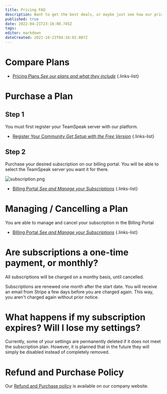 ```yaml
---
title: Pricing FAQ
description: Want to get the best deals, or maybe just see how our prices work?
published: true
date: 2022-04-21T23:16:08.745Z
tags: 
editor: markdown
dateCreated: 2021-10-23T04:16:02.007Z
---
```


# Compare Plans

- [Pricing Plans *See our plans and what they include*](https://sonoranradio.com/#/pricing)
{.links-list}

# Purchase a Plan

## Step 1

You must first register your TeamSpeak server with our platform.

- [Register Your Community *Get Setup with the Free Version*](/tutorials/registering-your-community)
{.links-list}

## Step 2

Purchase your desired subscription on our billing portal. You will be able to select the TeamSpeak server you want it for there.

![subscription.png](https://i.imgur.com/rFH4iP8.png)

- [Billing Portal *See and Manage your Subscriptions*](https://sonoranradio.com/#/billing)
{.links-list}

# Managing / Cancelling a Plan

You are able to manage and cancel your subscription in the Billing Portal

- [Billing Portal *See and Manage your Subscriptions*](https://sonoranradio.com/#/billing)
{.links-list}

# Are subscriptions a one-time payment, or monthly?

All subscriptions will be charged on a monthy basis, until cancelled.

Subscriptions are renewed one month after the start date. You will receive an email from Stripe a few days before you are charged again. This way, you aren't charged again without prior notice.

# What happens if my subscription expires? Will I lose my settings?

Currently, some of your settings are permanently deleted if it does not meet the subscription plan. However, it is planned that in the future they will simply be disabled instead of completely removed.

# Refund and Purchase Policy

Our [Refund and Purchase policy](https://sonoransoftware.com/assets/files/internal/purchase_policy.pdf) is available on our company website.